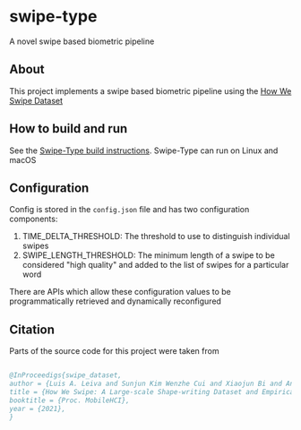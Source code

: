 # swipe-type

A novel swipe based biometric pipeline

## About

This project implements a swipe based biometric pipeline using the [How We Swipe Dataset](https://osf.io/sj67f/)

## How to build and run

See the [Swipe-Type build instructions](https://github.com/AlvinKuruvilla/swipe-type/blob/master/docs/BuildInstructions.md). Swipe-Type can run on Linux and macOS

## Configuration

Config is stored in the `config.json` file and has two configuration components:

1. TIME_DELTA_THRESHOLD: The threshold to use to distinguish individual swipes
2. SWIPE_LENGTH_THRESHOLD: The minimum length of a swipe to be considered "high quality" and added to the list of swipes for a particular word

There are APIs which allow these configuration values to be programmatically retrieved and dynamically reconfigured

## Citation

Parts of the source code for this project were taken from

```bib

@InProceedigs{swipe_dataset,
author = {Luis A. Leiva and Sunjun Kim Wenzhe Cui and Xiaojun Bi and Antti Oulasvirta},
title = {How We Swipe: A Large-scale Shape-writing Dataset and Empirical Findings},
booktitle = {Proc. MobileHCI},
year = {2021},
}
```
